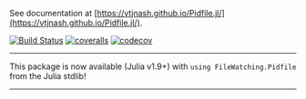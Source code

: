 See documentation at [https://vtjnash.github.io/Pidfile.jl/](https://vtjnash.github.io/Pidfile.jl/).

[![Build Status](https://github.com/vtjnash/Pidfile.jl/workflows/CI/badge.svg)](https://github.com/vtjnash/Pidfile.jl/actions/workflows/CI.yml?query=branch%3Amaster)
[![coveralls](https://coveralls.io/repos/github/vtjnash/Pidfile.jl/badge.svg?label=coveralls)](https://coveralls.io/github/vtjnash/Pidfile.jl)
[![codecov](https://codecov.io/gh/vtjnash/Pidfile.jl/branch/master/graph/badge.svg?label=codecov&token=DAFe1ng5I6)](https://codecov.io/gh/vtjnash/Pidfile.jl)

---

This package is now available (Julia v1.9+) with `using FileWatching.Pidfile` from the Julia stdlib!

---
